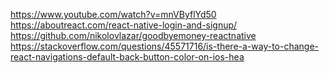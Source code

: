 https://www.youtube.com/watch?v=mnVByflYd50
https://aboutreact.com/react-native-login-and-signup/
https://github.com/nikolovlazar/goodbyemoney-reactnative
https://stackoverflow.com/questions/45571716/is-there-a-way-to-change-react-navigations-default-back-button-color-on-ios-hea
